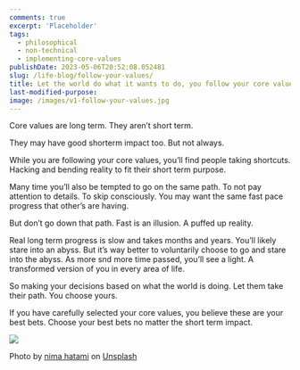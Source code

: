 ```yaml
---
comments: true
excerpt: 'Placeholder'
tags:
  - philosophical
  - non-technical
  - implementing-core-values
publishDate: 2023-05-06T20:52:08.052481
slug: /life-blog/follow-your-values/
title: Let the world do what it wants to do, you follow your core values
last-modified-purpose:
image: /images/v1-follow-your-values.jpg
---
```


Core values are long term. They aren’t short term.

They may have good shorterm impact too. But not always.

While you are following your core values, you’ll find people taking shortcuts. Hacking and bending reality to fit their short term purpose.

Many time you’ll also be tempted to go on the same path. To not pay attention to details. To skip consciously. You may want the same fast pace progress that other’s are having.

But don’t go down that path. Fast is an illusion. A puffed up reality.

Real long term progress is slow and takes months and years. You’ll likely stare into an abyss. But it’s way better to voluntarily choose to go and stare into the abyss. As more snd more time passed, you’ll see a light. A transformed version of you in every area of life.

So making your decisions based on what the world is doing. Let them take their path. You choose yours.

If you have carefully selected your core values, you believe these are your best bets. Choose your best bets no matter the short term impact.

![](/images/v1-follow-your-values.jpg)

Photo by <a href="https://unsplash.com/@thegreatnima?utm_source=unsplash&utm_medium=referral&utm_content=creditCopyText">nima hatami</a> on <a href="https://unsplash.com/photos/UcQsXKYNgHI?utm_source=unsplash&utm_medium=referral&utm_content=creditCopyText">Unsplash</a>
